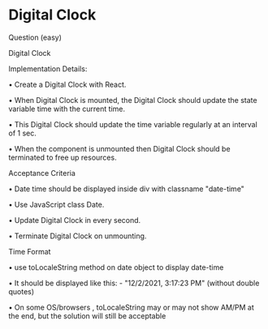 # Digital Clock 

Question (easy)

Digital Clock

Implementation Details:

• Create a Digital Clock with React.

• When Digital Clock is mounted, the Digital Clock should update the state variable time with the current time.

• This Digital Clock should update the time variable regularly at an interval of 1 sec.

• When the component is unmounted then Digital Clock should be terminated to free up resources.


Acceptance Criteria

• Date time should be displayed inside div with classname "date-time"

• Use JavaScript class Date.

• Update Digital Clock in every second.

• Terminate Digital Clock on unmounting.


Time Format

• use toLocaleString method on date object to display date-time

• It should be displayed like this: - "12/2/2021, 3:17:23 PM" (without double quotes)

• On some OS/browsers , toLocaleString may or may not show AM/PM at the end, but the solution will still be acceptable
